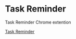 # Task Reminder
Task Reminder Chrome extention

[Task Reminder](https://chrome.google.com/webstore/detail/task-reminder/hjaepmpnjjhlpbljbeajlhklcgflejgm)


